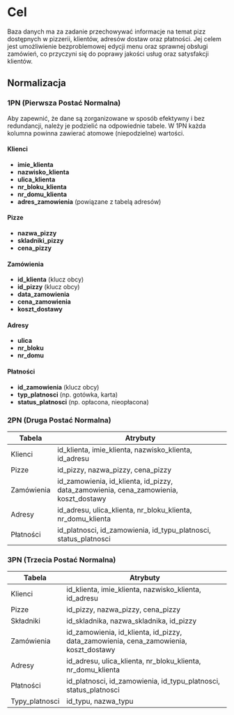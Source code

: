# Cel

Baza danych ma za zadanie przechowywać informacje na temat
pizz dostępnych w pizzerii, klientów, adresów dostaw oraz płatności.
Jej celem jest umożliwienie bezproblemowej edycji
menu oraz sprawnej obsługi zamówień, co przyczyni się do poprawy
jakości usług oraz satysfakcji klientów.

## Normalizacja

### 1PN (Pierwsza Postać Normalna)

Aby zapewnić, że dane są zorganizowane w sposób
efektywny i bez redundancji, należy je
podzielić na odpowiednie tabele. W 1PN każda kolumna powinna
zawierać atomowe (niepodzielne) wartości.

#### Klienci

- **imie_klienta**
- **nazwisko_klienta**
- **ulica_klienta**
- **nr_bloku_klienta**
- **nr_domu_klienta**
- **adres_zamowienia** (powiązane z tabelą adresów)

#### Pizze

- **nazwa_pizzy**
- **skladniki_pizzy**
- **cena_pizzy**

#### Zamówienia

- **id_klienta** (klucz obcy)
- **id_pizzy** (klucz obcy)
- **data_zamowienia**
- **cena_zamowienia**
- **koszt_dostawy**

#### Adresy

- **ulica**
- **nr_bloku**
- **nr_domu**

#### Płatności

- **id_zamowienia** (klucz obcy)
- **typ_platnosci** (np. gotówka, karta)
- **status_platnosci** (np. opłacona, nieopłacona)

### 2PN (Druga Postać Normalna)

| Tabela     | Atrybuty                                                                             |
| ---------- | ------------------------------------------------------------------------------------ |
| Klienci    | id_klienta, imie_klienta, nazwisko_klienta, id_adresu                                |
| Pizze      | id_pizzy, nazwa_pizzy, cena_pizzy                                                    |
| Zamówienia | id_zamowienia, id_klienta, id_pizzy, data_zamowienia, cena_zamowienia, koszt_dostawy |
| Adresy     | id_adresu, ulica_klienta, nr_bloku_klienta, nr_domu_klienta                          |
| Płatności  | id_platnosci, id_zamowienia, id_typu_platnosci, status_platnosci                     |

### 3PN (Trzecia Postać Normalna)

| Tabela         | Atrybuty                                                                             |
| -------------- | ------------------------------------------------------------------------------------ |
| Klienci        | id_klienta, imie_klienta, nazwisko_klienta, id_adresu                                |
| Pizze          | id_pizzy, nazwa_pizzy, cena_pizzy                                                    |
| Składniki      | id_skladnika, nazwa_skladnika, id_pizzy                                              |
| Zamówienia     | id_zamowienia, id_klienta, id_pizzy, data_zamowienia, cena_zamowienia, koszt_dostawy |
| Adresy         | id_adresu, ulica_klienta, nr_bloku_klienta, nr_domu_klienta                          |
| Płatności      | id_platnosci, id_zamowienia, id_typu_platnosci, status_platnosci                     |
| Typy_platnosci | id_typu, nazwa_typu                                                                  |
